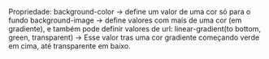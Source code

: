 Propriedade:
    background-color -> define um valor de uma cor só para o fundo
    background-image -> define valores com mais de uma cor (em gradiente), e também pode definir valores de url:
        linear-gradient(to bottom, green, transparent) -> Esse valor tras uma cor gradiente começando verde em cima, até transparente em baixo.